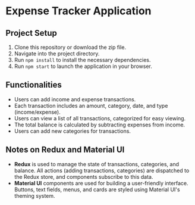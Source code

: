 # Expense Tracker Application

## Project Setup

1. Clone this repository or download the zip file.
2. Navigate into the project directory.
3. Run `npm install` to install the necessary dependencies.
4. Run `npm start` to launch the application in your browser.

## Functionalities

- Users can add income and expense transactions.
- Each transaction includes an amount, category, date, and type (income/expense).
- Users can view a list of all transactions, categorized for easy viewing.
- The total balance is calculated by subtracting expenses from income.
- Users can add new categories for transactions.

## Notes on Redux and Material UI

- **Redux** is used to manage the state of transactions, categories, and balance. All actions (adding transactions, categories) are dispatched to the Redux store, and components subscribe to this data.
- **Material UI** components are used for building a user-friendly interface. Buttons, text fields, menus, and cards are styled using Material UI's theming system.
